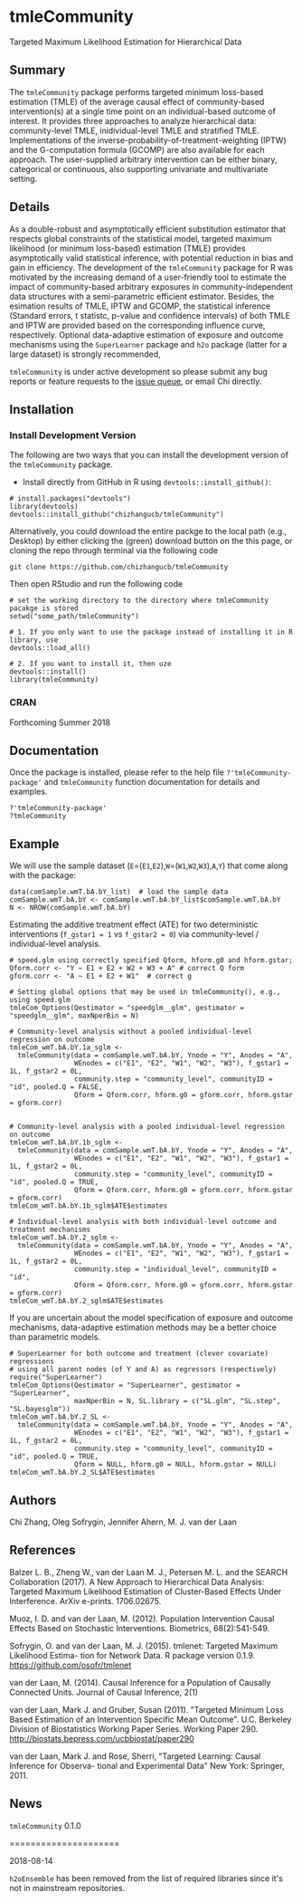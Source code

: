 # tmleCommunity 
Targeted Maximum Likelihood Estimation for Hierarchical Data

## Summary

The `tmleCommunity` package performs targeted minimum loss-based estimation (TMLE) of the average causal effect of community-based intervention(s) at a single time point on an individual-based outcome of interest. It provides three approaches to analyze hierarchical data: community-level TMLE, inidividual-level TMLE and stratified TMLE. Implementations of the inverse-probability-of-treatment-weighting (IPTW) and the G-computation formula (GCOMP) are also available for each approach. The user-supplied arbitrary intervention can be either binary, categorical or continuous, also supporting univariate and multivariate setting. 

## Details

As a double-robust and asymptotically efficient substitution estimator that respects global constraints of the statistical model, targeted maximum likelihood (or minimum loss-based) estimation (TMLE) provides asymptotically valid statistical inference, with potential reduction in bias and gain in efficiency. The development of the `tmleCommunity` package for R was motivated by the increasing demand of a user-friendly tool to estimate the impact of community-based arbitrary exposures in community-independent data structures with a semi-parametric efficient estimator. Besides, the esimation results of TMLE, IPTW and GCOMP, the statistical inference (Standard errors, t statistc, p-value and confidence intervals) of both TMLE and IPTW are provided based on the corresponding influence curve, respectively. Optional data-adaptive estimation of exposure and outcome mechanisms using the `SuperLearner` package and `h2o` package (latter for a large dataset) is strongly recommended,

`tmleCommunity` is under active development so please submit any bug reports or feature requests to the [issue queue](https://github.com/chizhangucb/tmleCommunity/issues), or email Chi directly.

## Installation

### Install Development Version
The following are two ways that you can install the development version of the `tmleCommunity` package.
* Install directly from GitHub in R using `devtools::install_github()`:

```{R install, eval=F}
# install.packages("devtools")
library(devtools)
devtools::install_github("chizhangucb/tmleCommunity")
```

Alternatively, you could download the entire packge to the local path (e.g., Desktop) by either clicking the (green) download button on the this page, or cloning the repo through terminal via the following code

```console
git clone https://github.com/chizhangucb/tmleCommunity
```

Then open RStudio and run the following code 

```{R Load, eval=F}
# set the working directory to the directory where tmleCommunity pacakge is stored
setwd("some_path/tmleCommunity")

# 1. If you only want to use the package instead of installing it in R library, use 
devtools::load_all()

# 2. If you want to install it, then uze
devtools::install()
library(tmleCommunity)
```

### CRAN

Forthcoming Summer 2018

## Documentation

Once the package is installed, please refer to the help file `?'tmleCommunity-package'` and `tmleCommunity` function documentation for details and examples.

```{R Documentation, eval=F}
?'tmleCommunity-package'
?tmleCommunity
```

## Example

We will use the sample dataset (`E`=(`E1`,`E2`),`W`=(`W1`,`W2`,`W3`),`A`,`Y`) that come along with the package:

```{R Data, eval=F}
data(comSample.wmT.bA.bY_list)  # load the sample data 
comSample.wmT.bA.bY <- comSample.wmT.bA.bY_list$comSample.wmT.bA.bY
N <- NROW(comSample.wmT.bA.bY)
```

Estimating the additive treatment effect (ATE) for two deterministic interventions (`f_gstar1 = 1` vs `f_gstar2 = 0`) via community-level / individual-level analysis.

```{R GLM_analysis, eval=F}
# speed.glm using correctly specified Qform, hform.g0 and hform.gstar;
Qform.corr <- "Y ~ E1 + E2 + W2 + W3 + A" # correct Q form
gform.corr <- "A ~ E1 + E2 + W1"  # correct g

# Setting global options that may be used in tmleCommunity(), e.g., using speed.glm
tmleCom_Options(Qestimator = "speedglm__glm", gestimator = "speedglm__glm", maxNperBin = N)

# Community-level analysis without a pooled individual-level regression on outcome
tmleCom_wmT.bA.bY.1a_sglm <- 
  tmleCommunity(data = comSample.wmT.bA.bY, Ynode = "Y", Anodes = "A", 
                WEnodes = c("E1", "E2", "W1", "W2", "W3"), f_gstar1 = 1L, f_gstar2 = 0L,
                community.step = "community_level", communityID = "id", pooled.Q = FALSE, 
                Qform = Qform.corr, hform.g0 = gform.corr, hform.gstar = gform.corr)


# Community-level analysis with a pooled individual-level regression on outcome
tmleCom_wmT.bA.bY.1b_sglm <- 
  tmleCommunity(data = comSample.wmT.bA.bY, Ynode = "Y", Anodes = "A", 
                WEnodes = c("E1", "E2", "W1", "W2", "W3"), f_gstar1 = 1L, f_gstar2 = 0L,
                community.step = "community_level", communityID = "id", pooled.Q = TRUE, 
                Qform = Qform.corr, hform.g0 = gform.corr, hform.gstar = gform.corr)
tmleCom_wmT.bA.bY.1b_sglm$ATE$estimates

# Individual-level analysis with both individual-level outcome and treatment mechanisms
tmleCom_wmT.bA.bY.2_sglm <- 
  tmleCommunity(data = comSample.wmT.bA.bY, Ynode = "Y", Anodes = "A", 
                WEnodes = c("E1", "E2", "W1", "W2", "W3"), f_gstar1 = 1L, f_gstar2 = 0L,
                community.step = "individual_level", communityID = "id", 
                Qform = Qform.corr, hform.g0 = gform.corr, hform.gstar = gform.corr)
tmleCom_wmT.bA.bY.2_sglm$ATE$estimates
```

If you are uncertain about the model specification of exposure and outcome mechanisms, data-adaptive estimation methods may be a better choice than parametric models. 

```{R Data_adaptive_analysis, eval=F}
# SuperLearner for both outcome and treatment (clever covariate) regressions
# using all parent nodes (of Y and A) as regressors (respectively)
require("SuperLearner")
tmleCom_Options(Qestimator = "SuperLearner", gestimator = "SuperLearner", 
                maxNperBin = N, SL.library = c("SL.glm", "SL.step", "SL.bayesglm"))
tmleCom_wmT.bA.bY.2_SL <- 
  tmleCommunity(data = comSample.wmT.bA.bY, Ynode = "Y", Anodes = "A", 
                WEnodes = c("E1", "E2", "W1", "W2", "W3"), f_gstar1 = 1L, f_gstar2 = 0L,
                community.step = "community_level", communityID = "id", pooled.Q = TRUE, 
                Qform = NULL, hform.g0 = NULL, hform.gstar = NULL)
tmleCom_wmT.bA.bY.2_SL$ATE$estimates
```

## Authors

Chi Zhang, Oleg Sofrygin, Jennifer Ahern, M. J. van der Laan

## References

Balzer L. B., Zheng W., van der Laan M. J., Petersen M. L. and the SEARCH Collaboration (2017). A New Approach to Hierarchical Data Analysis: Targeted Maximum Likelihood Estimation of Cluster-Based Effects Under Interference. ArXiv e-prints. 1706.02675.

Muoz, I. D. and van der Laan, M. (2012). Population Intervention Causal Effects Based on Stochastic Interventions. Biometrics, 68(2):541-549.

Sofrygin, O. and van der Laan, M. J. (2015). tmlenet: Targeted Maximum Likelihood Estima- tion for Network Data. R package version 0.1.9. https://github.com/osofr/tmlenet

van der Laan, M. (2014). Causal Inference for a Population of Causally Connected Units. Journal of Causal Inference, 2(1)

van der Laan, Mark J. and Gruber, Susan (2011). "Targeted Minimum Loss Based Estimation of an Intervention Specific Mean Outcome". U.C. Berkeley Division of Biostatistics Working Paper Series. Working Paper 290. http://biostats.bepress.com/ucbbiostat/paper290

van der Laan, Mark J. and Rose, Sherri, "Targeted Learning: Causal Inference for Observa- tional and Experimental Data" New York: Springer, 2011.


## News 

`tmleCommunity` 0.1.0

=====================

2018-08-14

`h2oEnsemble` has been removed from the list of required libraries since it's not in mainstream repositories.
